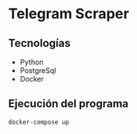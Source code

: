 # Telegram Scraper

## Tecnologías

- Python
- PostgreSql
- Docker


## Ejecución del programa

``
docker-compose up
``
